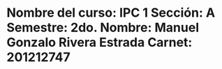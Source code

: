 Nombre del curso: IPC 1
Sección:          A
Semestre:         2do.
Nombre:           Manuel Gonzalo Rivera Estrada
Carnet:           201212747
=====================
